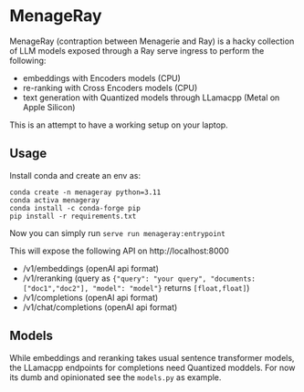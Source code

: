 # MenageRay

MenageRay (contraption between Menagerie and Ray) is a hacky collection of LLM models exposed through a Ray serve ingress to perform the following:

- embeddings with Encoders models (CPU)
- re-ranking with Cross Encoders models (CPU)
- text generation with Quantized models through LLamacpp (Metal on Apple Silicon)

This is an attempt to have a working setup on your laptop.

## Usage

Install conda and create an env as:

```console
conda create -n menageray python=3.11
conda activa menageray
conda install -c conda-forge pip
pip install -r requirements.txt
```

Now you can simply run `serve run menageray:entrypoint` 

This will expose the following API on http://localhost:8000

- /v1/embeddings (openAI api format)
- /v1/reranking (query as `{"query": "your query", "documents: ["doc1","doc2"], "model": "model"}` returns `[float,float]`) 
- /v1/completions (openAI api format)
- /v1/chat/completions (openAI api format)

## Models

While embeddings and reranking takes usual sentence transformer models, the LLamacpp endpoints for completions need Quantized moddels. For now its dumb and opinionated see the `models.py` as example. 

